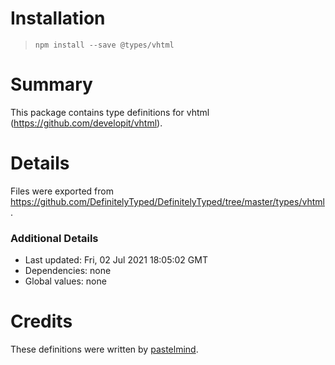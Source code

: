 # Installation
> `npm install --save @types/vhtml`

# Summary
This package contains type definitions for vhtml (https://github.com/developit/vhtml).

# Details
Files were exported from https://github.com/DefinitelyTyped/DefinitelyTyped/tree/master/types/vhtml.

### Additional Details
 * Last updated: Fri, 02 Jul 2021 18:05:02 GMT
 * Dependencies: none
 * Global values: none

# Credits
These definitions were written by [pastelmind](https://github.com/pastelmind).
